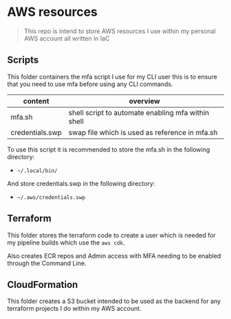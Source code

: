 # AWS resources

> This repo is intend to store AWS resources I use within my personal AWS
> account all written in IaC

## Scripts

This folder containers the mfa script I use for my CLI user this is to ensure
that you need to use mfa before using any CLI commands.

| content         | overview                                           |
|-----------------|----------------------------------------------------|
| mfa.sh          | shell script to automate enabling mfa within shell |
| credentials.swp | swap file which is used as reference in mfa.sh     |

To use this script it is recommended to store the mfa.sh in the following
directory:

- `~/.local/bin/`

And store credentials.swp in the following directory:

- `~/.aws/credentials.swp`

## Terraform

This folder stores the terraform code to create a user which is needed for my
pipeline builds which use the `aws cdk`.

Also creates ECR repos and Admin access with MFA needing to be enabled through
the Command Line.

## CloudFormation

This folder creates a S3 bucket intended to be used as the backend for any
terraform projects I do within my AWS account.
